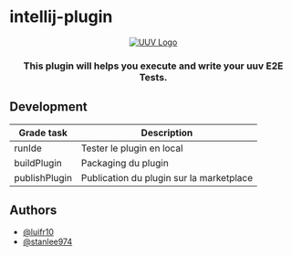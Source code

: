 # intellij-plugin
<p align="center">  
<a href="https://orange-opensource.github.io/uuv/">  
<picture>  
<img alt="UUV Logo" src="https://orange-opensource.github.io/uuv/img/uuv.png">  
</picture>  
</a>  
</p>   

<h3 align="center">  
This plugin will helps you execute and write your uuv E2E Tests.  
</h3>  

## Development
| Grade task    | Description                              |
|---------------|------------------------------------------|
| runIde        | Tester le plugin en local                |
| buildPlugin   | Packaging du plugin                      |
| publishPlugin | Publication du plugin sur la marketplace |

## Authors

- [@luifr10](https://github.com/luifr10)
- [@stanlee974](https://github.com/stanlee974)
